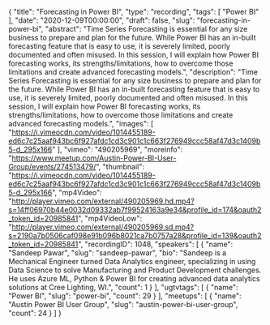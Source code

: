{
  "title": "Forecasting in Power BI",
  "type": "recording",
  "tags": [
    "Power BI"
  ],
  "date": "2020-12-09T00:00:00",
  "draft": false,
  "slug": "forecasting-in-power-bi",
  "abstract": "Time Series Forecasting is essential for any size business to prepare and plan for the future. While Power BI has an in-built forecasting feature that is easy to use, it is severely limited, poorly documented and often misused. In this session, I will explain how Power BI forecasting works, its strengths/limitations, how to overcome those limitations and create advanced forecasting models.",
  "description": "Time Series Forecasting is essential for any size business to prepare and plan for the future. While Power BI has an in-built forecasting feature that is easy to use, it is severely limited, poorly documented and often misused. In this session, I will explain how Power BI forecasting works, its strengths/limitations, how to overcome those limitations and create advanced forecasting models.",
  "images": [
    "https://i.vimeocdn.com/video/1014455189-ed6c7c25aaf943bc6f927afdc1cd3c901c1c663f276949ccc58af47d3c1409b5-d_295x166"
  ],
  "vimeo": "490205969",
  "moreinfo": "https://www.meetup.com/Austin-Power-BI-User-Group/events/274513479/",
  "thumbnail": "https://i.vimeocdn.com/video/1014455189-ed6c7c25aaf943bc6f927afdc1cd3c901c1c663f276949ccc58af47d3c1409b5-d_295x166",
  "mp4Video": "http://player.vimeo.com/external/490205969.hd.mp4?s=14ff06970b44e0032d09332ab7f99524163a9e34&profile_id=174&oauth2_token_id=20985841",
  "mp4VideoLow": "http://player.vimeo.com/external/490205969.sd.mp4?s=2190a7b0506caf098e91b096b8021ca7b0757a28&profile_id=139&oauth2_token_id=20985841",
  "recordingID": 1048,
  "speakers": [
    {
      "name": "Sandeep Pawar",
      "slug": "sandeep-pawar",
      "bio": "Sandeep is a Mechanical Engineer turned Data Analytics engineer, specializing in using Data Science to solve Manufacturing and Product Development challenges. He uses Azure ML, Python & Power BI for creating advanced data analytics solutions at Cree Lighting, WI.",
      "count": 1
    }
  ],
  "ugtvtags": [
    {
      "name": "Power BI",
      "slug": "power-bi",
      "count": 29
    }
  ],
  "meetups": [
    {
      "name": "Austin Power BI User Group",
      "slug": "austin-power-bi-user-group",
      "count": 24
    }
  ]
}
